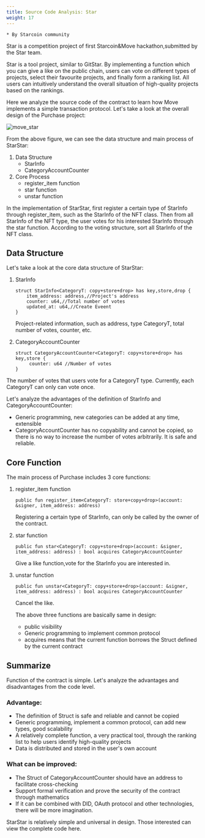 ```yaml
---
title: Source Code Analysis: Star
weight: 17
---
```


~~~
* By Starcoin community
~~~



Star is a competition project of first Starcoin&Move hackathon,submitted by the Star team.

Star is a tool project, similar to GitStar. By implementing a function which you can give a like on the public chain, users can vote on different types of projects, select their favourite projects, and finally form a ranking list. All users can intuitively understand the overall situation of high-quality projects based on the rankings.

Here we analyze the source code of the contract to learn how Move implements a simple transaction protocol. Let's take a look at the overall design of the Purchase project:

![move_star](https://tva1.sinaimg.cn/large/008i3skNly1gujcbkr752j60kc03rgls02.jpg)

From the above figure, we can see the data structure and main process of StarStar:

1. Data Structure
   - StarInfo
   - CategoryAccountCounter
2. Core Process
   - register_item function
   - star function
   - unstar function

In the implementation of StarStar, first register a certain type of StarInfo through register_item, such as the StarInfo of the NFT class. Then from all StarInfo of the NFT type, the user votes for his interested StarInfo through the star function. According to the voting structure, sort all StarInfo of the NFT class.



## Data Structure

Let's take a look at the core data structure of StarStar:

1. StarInfo

   ```Move
   struct StarInfo<CategoryT: copy+store+drop> has key,store,drop {
       item_address: address,//Project's address
       counter: u64,//Total number of votes
       updated_at: u64,//Create Eveent
   }
   ```

   Project-related information, such as address, type CategoryT, total number of votes, counter, etc.

2. CategoryAccountCounter

   ```Move
   struct CategoryAccountCounter<CategoryT: copy+store+drop> has key,store {
   		counter: u64 //Number of votes
   }
   ```

The number of votes that users vote for a CategoryT type. Currently, each CategoryT can only can vote once.

Let's analyze the advantages of the definition of StarInfo and CategoryAccountCounter:

- Generic programming, new categories can be added at any time, extensible
- CategoryAccountCounter has no copyability and cannot be copied, so there is no way to increase the number of votes arbitrarily. It is safe and reliable.



## Core Function

The main process of Purchase includes 3 core functions:

1. register_item function

   ```Move
   public fun register_item<CategoryT: store+copy+drop>(account: &signer, item_address: address)
   ```

   Registering a certain type of StarInfo,  can only be called by the owner of the contract.

2. star function

   ```Move
   public fun star<CategoryT: copy+store+drop>(account: &signer, item_address: address) : bool acquires CategoryAccountCounter
   ```

   Give a like function,vote for the StarInfo you are interested in.

3. unstar function

   ```Move
   public fun unstar<CategoryT: copy+store+drop>(account: &signer, item_address: address) : bool acquires CategoryAccountCounter
   ```

   Cancel the like.

   The above three functions are basically same in design:

   - public visibility
   - Generic programming to implement common protocol
   - acquires means that the current function borrows the Struct defined by the current contract



## Summarize

Function of the contract is simple. Let's analyze the advantages and disadvantages from the code level.

### Advantage:

- The definition of Struct is safe and reliable and cannot be copied
- Generic programming, implement a common protocol, can add new types, good scalability
- A relatively complete function, a very practical tool, through the ranking list to help users identify high-quality projects
- Data is distributed and stored in the user's own account

### What can be improved:

- The Struct of CategoryAccountCounter should have an address to facilitate cross-checking
- Support formal verification and prove the security of the contract through mathematics
- If it can be combined with DID, OAuth protocol and other technologies, there will be more imagination.

StarStar is relatively simple and universal in design. Those interested can view the complete code here.
